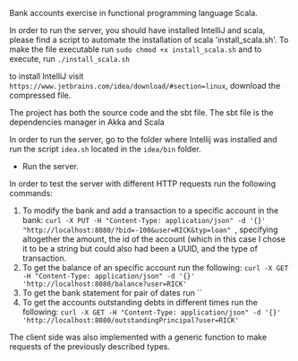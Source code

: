 Bank accounts exercise in functional programming language Scala.

In order to run the server, you should have installed IntelliJ and scala, please find a script to automate the installation of scala 'install_scala.sh'. To make the file executable run `sudo chmod +x install_scala.sh` and to execute, run `./install_scala.sh`

to install IntelliJ visit `https://www.jetbrains.com/idea/download/#section=linux`, download the compressed file.

The project has both the source code and the sbt file. The sbt file is the dependencies manager in Akka and Scala

In order to run the server, go to the folder where Intellij was installed and run the script `idea.sh` located in the `idea/bin` folder.

- Run the server.

In order to test the server with different HTTP requests run the following commands:

1. To modify the bank and add a transaction to a specific account in the bank:
`curl -X PUT -H "Content-Type: application/json" -d '{}' "http://localhost:8080/?bid=-100&user=RICK&typ=loan"
`, specifying altogether the amount, the id of the account (which in this case I chose it to be a string but could also had been a UUID, and the type of transaction.
2. To get the balance of an specific account run the following:
`curl -X GET -H "Content-Type: application/json" -d '{}' 'http://localhost:8080/balance?user=RICK'`
3. To get the bank statement for pair of dates run ``
4. To get the accounts outstanding debts in different times run the following:
`curl -X GET -H "Content-Type: application/json" -d '{}' 'http://localhost:8080/outstandingPrincipal?user=RICK'`


The client side was also implemented with a generic function to make requests of the previously described types.
